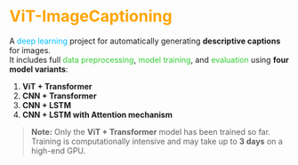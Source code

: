 # <span style="color:#FFA500;"> ViT-ImageCaptioning</span>

A <span style="color:#00BFFF;">deep learning</span> project for automatically generating **descriptive captions** for images.  
It includes full <span style="color:#32CD32;">data preprocessing</span>, <span style="color:#32CD32;">model training</span>, and <span style="color:#32CD32;">evaluation</span> using **four model variants**:

  1. **ViT + Transformer**  
  2. **CNN + Transformer**  
  3. **CNN + LSTM**  
  4. **CNN + LSTM with Attention mechanism**  

> **Note:** Only the **ViT + Transformer** model has been trained so far. Training is computationally intensive and may take up to **3 days** on a high-end GPU.



